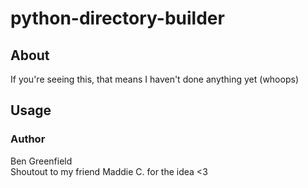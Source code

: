 # python-directory-builder
## About
If you're seeing this, that means I haven't done anything yet (whoops)

## Usage

### Author
Ben Greenfield<br>
Shoutout to my friend Maddie C. for the idea <3